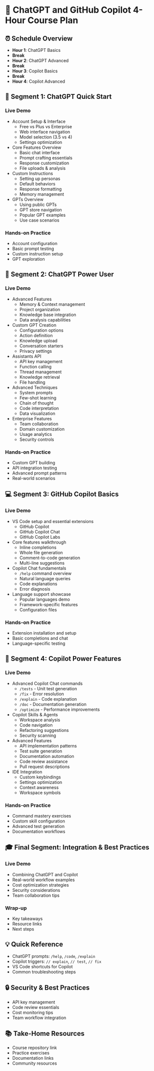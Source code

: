 # 🚀 ChatGPT and GitHub Copilot 4-Hour Course Plan

## ⏰ Schedule Overview
- **Hour 1**: ChatGPT Basics
- **Break**
- **Hour 2**: ChatGPT Advanced
- **Break**
- **Hour 3**: Copilot Basics
- **Break**
- **Hour 4**: Copilot Advanced

## 🎯 Segment 1: ChatGPT Quick Start
### Live Demo
- Account Setup & Interface
  - Free vs Plus vs Enterprise
  - Web interface navigation
  - Model selection (3.5 vs 4)
  - Settings optimization
- Core Features Overview
  - Basic chat interface
  - Prompt crafting essentials
  - Response customization
  - File uploads & analysis
- Custom Instructions
  - Setting up personas
  - Default behaviors
  - Response formatting
  - Memory management
- GPTs Overview
  - Using public GPTs
  - GPT store navigation
  - Popular GPT examples
  - Use case scenarios

### Hands-on Practice
- Account configuration
- Basic prompt testing
- Custom instruction setup
- GPT exploration

## 🔄 Segment 2: ChatGPT Power User
### Live Demo
- Advanced Features
  - Memory & Context management
  - Project organization
  - Knowledge base integration
  - Data analysis capabilities
- Custom GPT Creation
  - Configuration options
  - Action definition
  - Knowledge upload
  - Conversation starters
  - Privacy settings
- Assistants API
  - API key management
  - Function calling
  - Thread management
  - Knowledge retrieval
  - File handling
- Advanced Techniques
  - System prompts
  - Few-shot learning
  - Chain of thought
  - Code interpretation
  - Data visualization
- Enterprise Features
  - Team collaboration
  - Domain customization
  - Usage analytics
  - Security controls

### Hands-on Practice
- Custom GPT building
- API integration testing
- Advanced prompt patterns
- Real-world scenarios

## 💻 Segment 3: GitHub Copilot Basics
### Live Demo
- VS Code setup and essential extensions
  - GitHub Copilot
  - GitHub Copilot Chat
  - GitHub Copilot Labs
- Core features walkthrough
  - Inline completions
  - Whole file generation
  - Comment-to-code generation
  - Multi-line suggestions
- Copilot Chat fundamentals
  - `/help` command overview
  - Natural language queries
  - Code explanations
  - Error diagnosis
- Language support showcase
  - Popular languages demo
  - Framework-specific features
  - Configuration files

### Hands-on Practice
- Extension installation and setup
- Basic completions and chat
- Language-specific testing

## 🚀 Segment 4: Copilot Power Features
### Live Demo
- Advanced Copilot Chat commands
  - `/tests` - Unit test generation
  - `/fix` - Error resolution
  - `/explain` - Code explanation
  - `/doc` - Documentation generation
  - `/optimize` - Performance improvements
- Copilot Skills & Agents
  - Workspace analysis
  - Code navigation
  - Refactoring suggestions
  - Security scanning
- Advanced Features
  - API implementation patterns
  - Test suite generation
  - Documentation automation
  - Code review assistance
  - Pull request descriptions
- IDE Integration
  - Custom keybindings
  - Settings optimization
  - Context awareness
  - Workspace symbols

### Hands-on Practice
- Command mastery exercises
- Custom skill configuration
- Advanced test generation
- Documentation workflows

## 🎓 Final Segment: Integration & Best Practices
### Live Demo
- Combining ChatGPT and Copilot
- Real-world workflow examples
- Cost optimization strategies
- Security considerations
- Team collaboration tips

### Wrap-up
- Key takeaways
- Resource links
- Next steps

## 💡 Quick Reference
- ChatGPT prompts: `/help`, `/code`, `/explain`
- Copilot triggers: `// explain`, `// test`, `// fix`
- VS Code shortcuts for Copilot
- Common troubleshooting steps

## 🔒 Security & Best Practices
- API key management
- Code review essentials
- Cost monitoring tips
- Team workflow integration

## 📚 Take-Home Resources
- Course repository link
- Practice exercises
- Documentation links
- Community resources
